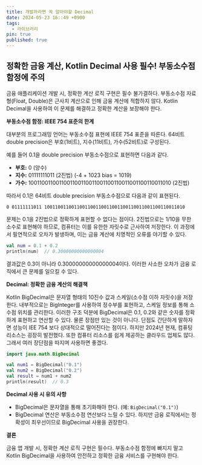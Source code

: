 ```yaml
---
title: 개발자라면 꼭 알아야할 Decimal
date: 2024-05-23 16::49 +0900
tags:
  - 라이브러리
pin: true
published: true
---
```

## 정확한 금융 계산, Kotlin Decimal 사용 필수! 부동소수점 함정에 주의

금융 애플리케이션 개발 시, 정확한 계산 로직 구현은 필수 불가결하다. 부동소수점 자료형(Float, Double)은 근사치 계산으로 인해 금융 계산에 적합하지 않다. Kotlin Decimal을 사용하여 이 문제를 해결하고 정확한 계산을 보장해야 한다.

**부동소수점 함정: IEEE 754 표준의 한계**

대부분의 프로그래밍 언어는 부동소수점 표현에 IEEE 754 표준을 따른다. 64비트 double precision은 부호(1비트), 지수(11비트), 가수(52비트)로 구성된다.

예를 들어 0.1을 double precision 부동소수점으로 표현하면 다음과 같다.

- **부호:** 0 (양수)
- **지수:** 01111111011 (2진법) (-4 + 1023 bias = 1019)
- **가수:** 1001100110011001100110011001100110011001100110011010 (2진법)

따라서 0.1은 64비트 double precision 부동소수점으로 다음과 같이 표현된다.

```
0 01111111011 1001100110011001100110011001100110011001100110011010
```

문제는 0.1을 2진법으로 정확하게 표현할 수 없다는 점이다. 2진법으로는 1/10을 무한 소수로 표현해야 하므로, 컴퓨터는 이를 유한한 자릿수로 근사하여 저장한다. 이 과정에서 필연적으로 오차가 발생하며, 이는 금융 계산에 치명적인 오류를 야기할 수 있다.

```kotlin
val num = 0.1 + 0.2
println(num)  // 0.30000000000000004
```

결과값은 0.3이 아니라 0.30000000000000004이다. 이러한 사소한 오차가 금융 로직에서 큰 문제를 일으킬 수 있다.

**Decimal: 정확한 금융 계산의 해결책**

Kotlin BigDecimal은 문자열 형태의 10진수 값과 스케일(소수점 이하 자릿수)을 저장한다. 내부적으로는 BigInteger를 사용하여 정수부를 표현하고, 스케일 정보를 통해 소수점 위치를 관리한다. 이러한 구조 덕분에 BigDecimal은 0.1, 0.2와 같은 숫자를 정확하게 표현하고 연산할 수 있다.
물론 장점만 있는 것이 아니다. 단점도 간단하게 말하자면 성능이 IEE 754 보다 상대적으로 떨어진다는 점이다.
하지만 2024년 현재, 컴퓨팅 리소스는 굉장히 발전했다. 또한 컴퓨터 리소스를 쉽게 제공하는 클라우드 업체도 많다. 그래서 여러 장단점을 따지며 사용하면 좋겠다.

```kotlin
import java.math.BigDecimal

val num1 = BigDecimal("0.1")
val num2 = BigDecimal("0.2")
val result = num1 + num2
println(result)  // 0.3
```

**Decimal 사용 시 유의 사항**

- BigDecimal은 문자열을 통해 초기화해야 한다. (예: `BigDecimal("0.1")`)
- BigDecimal 연산은 부동소수점 연산보다 느릴 수 있다. 하지만 금융 로직에서는 정확성이 최우선이므로 BigDecimal 사용을 권장한다.

**결론**

금융 앱 개발 시, 정확한 계산 로직 구현은 필수다. 부동소수점 함정에 빠지지 말고 Kotlin BigDecimal을 사용하여 안전하고 정확한 금융 서비스를 구현해야 한다.
